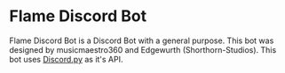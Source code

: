# Flame Discord Bot
Flame Discord Bot is a Discord Bot with a general purpose. This bot was designed by musicmaestro360 and Edgewurth (Shorthorn-Studios). This bot uses [Discord.py](https://github.com/Rapptz/discord.py) as it's API.
